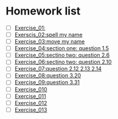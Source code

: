 # Homework list
- [ ] [Exercise_01:]() 
- [ ] [Exerscis_02:spell my name](https://www.zybuluo.com/nan-zhang/note/505284) 
- [ ] [Exercise_03:move my name](https://www.zybuluo.com/nan-zhang/note/513169) 
- [ ] [Exercise_04:section one: question 1.5](https://www.zybuluo.com/nan-zhang/note/525846) 
- [ ] [Exercise_05:sectino two: question 2.6](https://www.zybuluo.com/nan-zhang/note/534137) 
- [ ] [Exercise_06:sectino two: question 2.10](https://www.zybuluo.com/nan-zhang/note/542418) 
- [ ] [Exercise_07:question 2.12 2.13 2.14](https://www.zybuluo.com/nan-zhang/note/558042) 
- [ ] [Exercise_08:question 3.20](https://www.zybuluo.com/nan-zhang/note/565996) 
- [ ] [Exercise_09:question 3.31](https://www.zybuluo.com/nan-zhang/note/573724)
- [ ] [Exercise_010](https://www.zybuluo.com/nan-zhang/note/581772)
- [ ] [Exercise_011](https://www.zybuluo.com/nan-zhang/note/590011)
- [ ] [Exercise_012](https://www.zybuluo.com/nan-zhang/note/597877)
- [ ] [Exercise_013](https://www.zybuluo.com/nan-zhang/note/605094)
